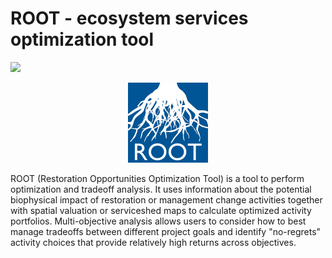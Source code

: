 # ROOT - ecosystem services optimization tool

[![](https://img.shields.io/badge/docs-dev-blue.svg)](https://natcap.github.io/ROOT/)

<div align="center">
<img src="icon.png" width=128>
</div>

ROOT (Restoration Opportunities Optimization Tool) is a tool to perform optimization and tradeoff analysis. It uses information about the potential biophysical impact of restoration or management change activities together with spatial valuation or serviceshed maps to calculate optimized activity portfolios. Multi-objective analysis allows users to consider how to best manage tradeoffs between different project goals and identify "no-regrets" activity choices that provide relatively high returns across objectives. 